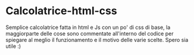 # Calcolatrice-html-css
Semplice calcolatrice fatta in html e Js con un po' di css di base, la maggiorparte delle cose sono commentate all'interno del codice per spiegare
al meglio il funzionamento e il motivo delle varie scelte.
Spero sia utile :)

